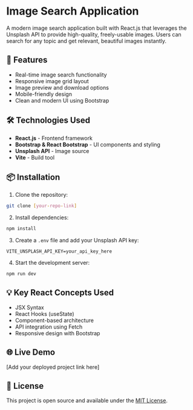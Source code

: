 # Image Search Application

A modern image search application built with React.js that leverages the Unsplash API to provide high-quality, freely-usable images. Users can search for any topic and get relevant, beautiful images instantly.

## 🚀 Features

- Real-time image search functionality
- Responsive image grid layout
- Image preview and download options
- Mobile-friendly design
- Clean and modern UI using Bootstrap

## 🛠️ Technologies Used

- **React.js** - Frontend framework
- **Bootstrap & React Bootstrap** - UI components and styling
- **Unsplash API** - Image source
- **Vite** - Build tool

## 📦 Installation

1. Clone the repository:
```bash
git clone [your-repo-link]
```

2. Install dependencies:
```bash
npm install
```

3. Create a `.env` file and add your Unsplash API key:
```
VITE_UNSPLASH_API_KEY=your_api_key_here
```

4. Start the development server:
```bash
npm run dev
```

## 💡 Key React Concepts Used

- JSX Syntax
- React Hooks (useState)
- Component-based architecture
- API integration using Fetch
- Responsive design with Bootstrap

## 🌐 Live Demo

[Add your deployed project link here]

## 📝 License

This project is open source and available under the [MIT License](LICENSE).
